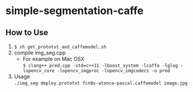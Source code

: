 # simple-segmentation-caffe

## How to Use

1. ```$ sh get_prototxt_and_caffemodel.sh```
1. compile img_seg.cpp
    * For example on Mac OSX  
    ```$ clang++ pred.cpp -std=c++11 -lboost_system -lcaffe -lglog -lopencv_core -lopencv_imgproc -lopencv_imgcodecs -o pred``` 
1. Usage  
    ```./img_seg deploy.prototxt fcn8s-atonce-pascal.caffemodel image.jpg```